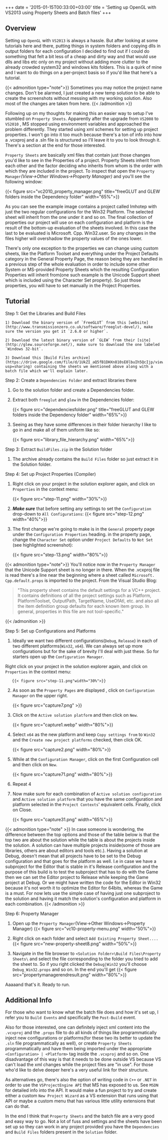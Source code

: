 +++
date = '2015-01-15T00:33:00+03:00'
title = 'Setting up OpenGL with VS2013 using Property Sheets and Batch files'
+++

## Overview

Setting up `OpenGL` with `VS2013` is always a hassle. But after looking at some tutorials here and there, putting things in system folders and copying dlls in output folders for each configuration I decided to find out if I could do something that felt a bit less of a cheap and dirty way and that would use dlls and libs etc only on my project without adding more clutter to the already crowded system32 and windows kits folders. This is a quirk of mine and I want to do things on a per-project basis so if you'd like that here's a tutorial.

{{< admonition type="note">}}
Sometimes you may notice the project name changes. Don't be alarmed, I just created a new temp solution to be able to create the screenshots without messing with my working solution. Also most of the changes are taken from here.
{{< /admonition >}}

Following up on my thoughts for making this an easier way to setup I've stumbled on `Property Sheets`. Apparently after the upgrade from `VS2008` to `VS2010` , MS stopped using environment variables and approached the problem differently. They started using xml schemes for setting up project properties. I won't go into it too much because there's a ton of info into how a .vcxproj and a .sln file is structured so I'll leave it to you to look through it. There's a section at the end for those interested.

`Property Sheets` are basically xml files that contain just those changes you'd like to see in the Properties of a project. Property Sheets inherit from each other and the factor deciding who inherits from whom is the order with which they are included in the project. To inspect that open the `Property Manager`*(View->Other Windows->Property Manager)* and you'll see the following window:

{{< figure src="vc2010_property_manager.png" title="freeGLUT and GLEW folders inside the Dependency folder" width="65%">}}

As you can see the example image contains a project called Imhotep with just the two regular configurations for the Win32 Platform. The selected sheet will inherit from the one under it and so on. The final collection of properties our project will use on each configuration and platform is the result of the bottom-up evaluation of the sheets involved. In this case the last to be evaluated is Microsoft. Cpp. Win32.user. So any changes in the files higher will overshadow the property values of the ones lower.

There's only one exception to the properties we can change using custom sheets, like the Platform Toolset and everything under the Project Defaults category in the General Property Page, the reason being they are handled in a previous step of the whole evaluation in order to include some other System or MS-provided Property Sheets which the resulting Configuration Properties will inherit from(one such example is the Unicode Support sheet which is included using the Character Set property). So just those properties, you will have to set manually in the Project Properties.

## Tutorial

Step 1: Get the Libraries and Build Files

    1) Download the binary version of `FreeGLUT` from this [website](http://www.transmissionzero.co.uk/software/freeglut-devel/), make sure the version you get it `2.6.0 or higher`.

    2) Download the latest binary version of `GLEW` from their [site](http://glew.sourceforge.net/), make sure to download the one labeled `Windows 32-bit`.

    3) Download this [Build Files archive](https://drive.google.com/file/d/1UkZI_aQ5fB1DHXn810sE0lbuIh5QcIjp/view?usp=sharing) containing the sheets we mentioned above along with a batch file which we'll explain later.

Step 2: Create a `Dependencies Folder` and extract libraries there

   1) Go to the solution folder and create a Dependencies folder.

   2) Extract both `freeglut` and `glew` in the Dependencies folder:

       {{< figure src="dependenciesfolder.png" title="freeGLUT and GLEW folders inside the Dependency folder" width="65%">}}

   3) Seeing as they have some differences in their folder hierarchy I like to go in and make all of them uniform like so:

       {{< figure src="library_file_hierarchy.png" width="65%">}}

Step 3: Extract `BuildFiles.zip` in the Solution folder

   1) The archive already contains the `Build Files` folder so just extract it in the Solution folder.

Step 4: Set up Project Properties (Compiler)

   1) Right click on your project in the solution explorer again, and click on `Properties` in the context menu:

       {{< figure src="step-11.png" width="30%">}}

   2) ***Make sure*** that before setting any settings to set the `Configuration` drop-down to `All Configurations`:
   {{< figure src="step-12.png" width="40%">}}

   3) The first change we're going to make is in the `General` property page under the `Configuration Properties` heading. in the property page, change the `Character Set` option under `Project Defaults` to `Not Set` (see highlighted screenshot):

       {{< figure src="step-13.png" width="80%">}}

{{< admonition type="note">}}
You'll notice now in the `Property Manager` that the Unicode Support sheet is no longer in there. When the .vcxproj file is read there's a line near the beginning where a sheet called `Microsoft. Cpp.default.props` is imported to the project. From the Visual Studio Blog:

> "This property sheet contains the default settings for a VC++ project. It contains definitions of all the project settings such as Platform, PlatformToolset, OutputPath, TargetName, UseOfAtl, etc. and also all the item definition group defaults for each known item group. In general, properties in this file are not tool-specific."

{{< /admonition >}}

Step 5: Set up Configurations and Platforms

   1) Ideally we want two different configurations(`Debug`, `Release`) in each of two different platforms(`Win32`, `x64`). We can always set up more configurations but for the sake of brevity I'll deal with just these. So for starters open up the `Configuration Manager`.

   Right click on your project in the solution explorer again, and click on `Properties` in the context menu:

       {{< figure src="step-11.png"width="30%">}}

   2) As soon as the `Property Pages` are displayed , click on `Configuration Manager` on the upper right.

       {{< figure src="capture7.png" >}}

   3) Click on the `Active solution platform` and then click on `New`.

       {{< figure src="capture1.webp" width="80%">}}

   4) Select `x64` as the new platform and keep `Copy settings from` to `Win32` and the `Create new project platforms` checked, then click OK.

       {{< figure src="capture2.png" width="80%">}}

   5) While at the `Configuration Manager`, click on the first Configuration cell and then click on `New`.

       {{< figure src="capture71.png" width="80%">}}

   6) Repeat 4

   7) Now make sure for each combination of `Active solution configuration` and `Active solution platform` that you have the same configuration and platform selected in the `Project Contexts`' equivalent cells. Finally, click on Close.

       {{< figure src="capture31.png" width="65%">}}

{{< admonition type="note" >}}
In case someone is wondering, the difference between the top options and those of the table below is that the top two are about the solution while the table is about the projects inside the solution. A solution can have multiple projects inside(some of those are libraries, others are about editors and tools etc.). Having a solution at Debug, doesn't mean that all projects have to be set to the Debug configuration and that goes for the platform as well. I.e in case we have a subproject for the Editor that is stable in it's Release configuration and the purpose of this build is to test the subproject that has to do with the Game then we can set the Editor project to Release while keeping the Game project at Debug. Or we might have written the code for the Editor in Win32 because it's not worth it to optimize the Editor for 64bits, whereas the Game is a must. For now lets use the simple case of having just one subproject to the solution and having it match the solution's configuration and platform in each combination.
{{< /admonition >}}

Step 6: Property Manager

1) Open up the `Property Manager`(View->Other Windows->Property Manager)
{{< figure src="vc10-property-menu.png" width="50%">}}

1) Right click on each folder and select `Add Existing Property Sheet....`
{{< figure src="new-property-sheet8.png" width="50%">}}

1) Navigate in the file browser to `<Solution Folder>\Build Files\Property Sheets\` and select the file corresponding to the folder you tried to add the sheet to. So if you right clicked the `Debug|Win32` you'll choose `Debug_Win32.props` and so on. In the end you'll get
{{< figure src="propertymanagerendresult.png" width="80%">}}

Aaaaand that's it. Ready to run.

## Additional Info

For those who want to know what the batch file does and how it's set up, I refer you to `Build Events` and specifically the `Post-Build` event.

Also for those interested, one can definitely inject xml content into the `.vcxproj` and the `.props` file to do all kinds of things like programmatically inject new configurations or platforms(for these two its better to update the `.sln` file programmatically as well), or create `Property Sheets` programmatically and have them being imported under the appropriate `<Configuration> | <Platform>` tag inside the `.vcxproj` and so on. One disadvantage of this way is that it needs to be done outside VS because VS can't load the xml changes while the project files are "in use". For those who'd like to delve deeper here's a very useful link for their structure.

As alternatives go, there's also the option of writing code in `C++` or `.NET` in order to use the `VSProjectEngine API` that MS has exposed to us. See `MSDN` for detailed info into the API. It would make a fun project to try and create either a custom `New Project Wizard` as a VS extension that runs using that API or maybe a custom menu that has various little utility extensions that can do that.

In the end I think that `Property Sheets` and the batch file are a very good and easy way to go. Not a lot of fuss and settings and the sheets have been set up so they can work in any project provided you have the `Dependencies` and `Build Files` folders present in the `Solution` folder.

